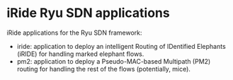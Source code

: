 # iRide Ryu SDN applications

iRide applications for the Ryu SDN framework:

* iride: application to deploy an intelligent Routing of IDentified Elephants (iRIDE) for handling marked elephant flows.
* pm2: application to deploy a Pseudo-MAC-based Multipath (PM2) routing for handling the rest of the flows (potentially, mice).
